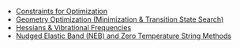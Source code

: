 
  - [Constraints for Optimization](Constraints)
  - [Geometry Optimization (Minimization & Transition State
    Search)](Geometry-Optimization)
  - [Hessians & Vibrational
    Frequencies](Hessians-and-Vibrational-Frequencies)
  - [Nudged Elastic Band (NEB) and Zero Temperature String
    Methods](Nudged-Elastic-Band-and-Zero-Temperature-String-Methods)
